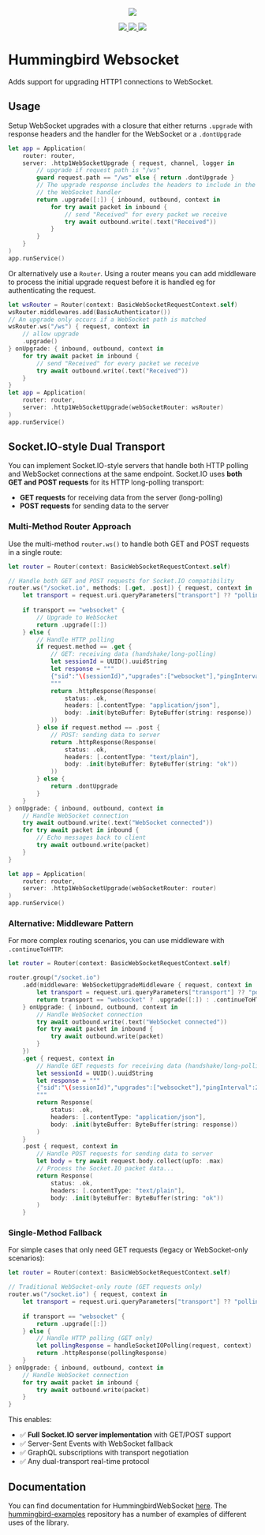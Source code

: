 <p align="center">
<picture>
  <source media="(prefers-color-scheme: dark)" srcset="https://github.com/hummingbird-project/hummingbird/assets/9382567/48de534f-8301-44bd-b117-dfb614909efd">
  <img src="https://github.com/hummingbird-project/hummingbird/assets/9382567/e371ead8-7ca1-43e3-8077-61d8b5eab879">
</picture>
</p>  
<p align="center">
<a href="https://swift.org">
  <img src="https://img.shields.io/badge/swift-5.10-brightgreen.svg"/>
</a>
<a href="https://github.com/hummingbird-project/hummingbird-websocket/actions?query=workflow%3ACI">
  <img src="https://github.com/hummingbird-project/hummingbird-websocket/actions/workflows/ci.yml/badge.svg?branch=main"/>
</a>
<a href="https://discord.gg/7ME3nZ7mP2">
  <img src="https://img.shields.io/badge/chat-discord-brightgreen.svg"/>
</a>
</p>

# Hummingbird Websocket

Adds support for upgrading HTTP1 connections to WebSocket. 

## Usage

Setup WebSocket upgrades with a closure that either returns `.upgrade` with response headers and the handler for the WebSocket or a `.dontUpgrade`
```swift
let app = Application(
    router: router,
    server: .http1WebSocketUpgrade { request, channel, logger in
        // upgrade if request path is "/ws"
        guard request.path == "/ws" else { return .dontUpgrade }
        // The upgrade response includes the headers to include in the response and 
        // the WebSocket handler
        return .upgrade([:]) { inbound, outbound, context in
            for try await packet in inbound {
                // send "Received" for every packet we receive
                try await outbound.write(.text("Received"))
            }
        }
    }
)
app.runService()
```
Or alternatively use a `Router`. Using a router means you can add middleware to process the initial upgrade request before it is handled eg for authenticating the request.
```swift
let wsRouter = Router(context: BasicWebSocketRequestContext.self)
wsRouter.middlewares.add(BasicAuthenticator())
// An upgrade only occurs if a WebSocket path is matched
wsRouter.ws("/ws") { request, context in
    // allow upgrade
    .upgrade()
} onUpgrade: { inbound, outbound, context in
    for try await packet in inbound {
        // send "Received" for every packet we receive
        try await outbound.write(.text("Received"))
    }
}
let app = Application(
    router: router,
    server: .http1WebSocketUpgrade(webSocketRouter: wsRouter)
)
app.runService()
```

## Socket.IO-style Dual Transport

You can implement Socket.IO-style servers that handle both HTTP polling and WebSocket connections at the same endpoint. Socket.IO uses **both GET and POST requests** for its HTTP long-polling transport:
- **GET requests** for receiving data from the server (long-polling)
- **POST requests** for sending data to the server

### Multi-Method Router Approach

Use the multi-method `router.ws()` to handle both GET and POST requests in a single route:

```swift
let router = Router(context: BasicWebSocketRequestContext.self)

// Handle both GET and POST requests for Socket.IO compatibility
router.ws("/socket.io", methods: [.get, .post]) { request, context in
    let transport = request.uri.queryParameters["transport"] ?? "polling"
    
    if transport == "websocket" {
        // Upgrade to WebSocket
        return .upgrade([:])
    } else {
        // Handle HTTP polling
        if request.method == .get {
            // GET: receiving data (handshake/long-polling)
            let sessionId = UUID().uuidString
            let response = """
            {"sid":"\(sessionId)","upgrades":["websocket"],"pingInterval":25000,"pingTimeout":20000}
            """
            return .httpResponse(Response(
                status: .ok,
                headers: [.contentType: "application/json"],
                body: .init(byteBuffer: ByteBuffer(string: response))
            ))
        } else if request.method == .post {
            // POST: sending data to server
            return .httpResponse(Response(
                status: .ok,
                headers: [.contentType: "text/plain"],
                body: .init(byteBuffer: ByteBuffer(string: "ok"))
            ))
        } else {
            return .dontUpgrade
        }
    }
} onUpgrade: { inbound, outbound, context in
    // Handle WebSocket connection
    try await outbound.write(.text("WebSocket connected"))
    for try await packet in inbound {
        // Echo messages back to client
        try await outbound.write(packet)
    }
}

let app = Application(
    router: router,
    server: .http1WebSocketUpgrade(webSocketRouter: router)
)
app.runService()
```

### Alternative: Middleware Pattern

For more complex routing scenarios, you can use middleware with `.continueToHTTP`:

```swift
let router = Router(context: BasicWebSocketRequestContext.self)

router.group("/socket.io")
    .add(middleware: WebSocketUpgradeMiddleware { request, context in
        let transport = request.uri.queryParameters["transport"] ?? "polling"
        return transport == "websocket" ? .upgrade([:]) : .continueToHTTP
    } onUpgrade: { inbound, outbound, context in
        // Handle WebSocket connection
        try await outbound.write(.text("WebSocket connected"))
        for try await packet in inbound {
            try await outbound.write(packet)
        }
    })
    .get { request, context in
        // Handle GET requests for receiving data (handshake/long-polling)
        let sessionId = UUID().uuidString
        let response = """
        {"sid":"\(sessionId)","upgrades":["websocket"],"pingInterval":25000,"pingTimeout":20000}
        """
        return Response(
            status: .ok,
            headers: [.contentType: "application/json"],
            body: .init(byteBuffer: ByteBuffer(string: response))
        )
    }
    .post { request, context in
        // Handle POST requests for sending data to server
        let body = try await request.body.collect(upTo: .max)
        // Process the Socket.IO packet data...
        return Response(
            status: .ok,
            headers: [.contentType: "text/plain"],
            body: .init(byteBuffer: ByteBuffer(string: "ok"))
        )
    }
```

### Single-Method Fallback

For simple cases that only need GET requests (legacy or WebSocket-only scenarios):

```swift
let router = Router(context: BasicWebSocketRequestContext.self)

// Traditional WebSocket-only route (GET requests only)
router.ws("/socket.io") { request, context in
    let transport = request.uri.queryParameters["transport"] ?? "polling"
    
    if transport == "websocket" {
        return .upgrade([:])
    } else {
        // Handle HTTP polling (GET only)
        let pollingResponse = handleSocketIOPolling(request, context)
        return .httpResponse(pollingResponse)
    }
} onUpgrade: { inbound, outbound, context in
    // Handle WebSocket connection
    for try await packet in inbound {
        try await outbound.write(packet)
    }
}
```

This enables:
- ✅ **Full Socket.IO server implementation** with GET/POST support
- ✅ Server-Sent Events with WebSocket fallback  
- ✅ GraphQL subscriptions with transport negotiation
- ✅ Any dual-transport real-time protocol

## Documentation

You can find documentation for HummingbirdWebSocket [here](https://hummingbird-project.github.io/hummingbird-docs/2.0/documentation/hummingbirdwebsocket). The [hummingbird-examples](https://github.com/hummingbird-project/hummingbird-examples) repository has a number of examples of different uses of the library.
